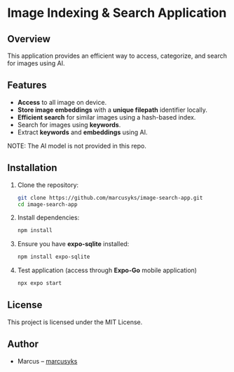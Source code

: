 # Image Indexing & Search Application

## Overview
This application provides an efficient way to access, categorize, and search for images using AI.

## Features
- **Access** to all image on device.
- **Store image embeddings** with a **unique filepath** identifier locally.
- **Efficient search** for similar images using a hash-based index.
- Search for images using **keywords**.
- Extract **keywords** and **embeddings** using AI.

NOTE: The AI model is not provided in this repo.

## Installation
1. Clone the repository:
   ```sh
   git clone https://github.com/marcusyks/image-search-app.git
   cd image-search-app
   ```
2. Install dependencies:
   ```sh
   npm install
   ```
3. Ensure you have **expo-sqlite** installed:
   ```sh
   npm install expo-sqlite
   ```
4. Test application (access through **Expo-Go** mobile application)
    ```sh
    npx expo start
    ```

## License
This project is licensed under the MIT License.

## Author
- Marcus – [marcusyks](https://github.com/marcusyks)

